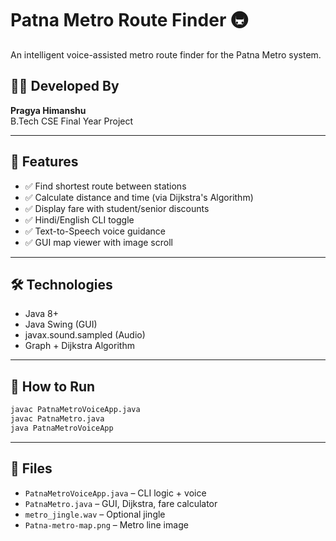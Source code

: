 
# Patna Metro Route Finder 🚇

An intelligent voice-assisted metro route finder for the Patna Metro system.

## 👨‍💻 Developed By
**Pragya Himanshu**  
B.Tech CSE Final Year Project

---

## 🎯 Features
- ✅ Find shortest route between stations
- ✅ Calculate distance and time (via Dijkstra's Algorithm)
- ✅ Display fare with student/senior discounts
- ✅ Hindi/English CLI toggle
- ✅ Text-to-Speech voice guidance
- ✅ GUI map viewer with image scroll

---

## 🛠️ Technologies
- Java 8+
- Java Swing (GUI)
- javax.sound.sampled (Audio)
- Graph + Dijkstra Algorithm

---

## 🚀 How to Run
```bash
javac PatnaMetroVoiceApp.java
javac PatnaMetro.java
java PatnaMetroVoiceApp
```

---

## 📂 Files
- `PatnaMetroVoiceApp.java` – CLI logic + voice
- `PatnaMetro.java` – GUI, Dijkstra, fare calculator
- `metro_jingle.wav` – Optional jingle
- `Patna-metro-map.png` – Metro line image
